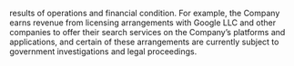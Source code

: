 results of operations and financial condition. For example, the Company earns revenue from licensing arrangements with Google
LLC  and  other  companies  to  offer  their  search  services  on  the  Company’s  platforms  and  applications,  and  certain  of  these
arrangements are currently subject to government investigations and legal proceedings.
